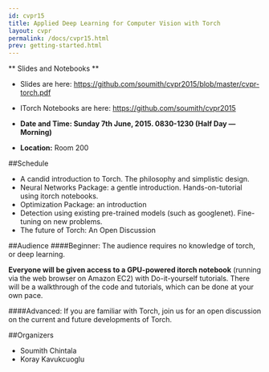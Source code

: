 ```yaml
---
id: cvpr15
title: Applied Deep Learning for Computer Vision with Torch
layout: cvpr
permalink: /docs/cvpr15.html
prev: getting-started.html
---
```


** Slides and Notebooks ** 
- Slides are here: https://github.com/soumith/cvpr2015/blob/master/cvpr-torch.pdf
- ITorch Notebooks are here: https://github.com/soumith/cvpr2015


- **Date and Time: Sunday 7th June, 2015. 0830-1230 (Half Day — Morning)**
- **Location:** Room 200

##Schedule

- A candid introduction to Torch. The philosophy and simplistic design.
- Neural Networks Package: a gentle introduction. Hands-on-tutorial using itorch notebooks.
- Optimization Package: an introduction
- Detection using existing pre-trained models (such as googlenet). Fine-tuning on new problems.
- The future of Torch: An Open Discussion

##Audience
####Beginner:
The audience requires no knowledge of torch, or deep learning.

**Everyone will be given access to a GPU-powered itorch notebook** (running via the web browser on Amazon EC2) with Do-it-yourself tutorials.
There will be a walkthrough of the code and tutorials, which can be done at your own pace.

####Advanced:
If you are familiar with Torch, join us for an open discussion on the current and future developments of Torch.

##Organizers
- Soumith Chintala
- Koray Kavukcuoglu 

